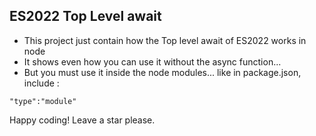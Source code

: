 ## ES2022 Top Level await
- This project just contain how the Top level await of ES2022 works in node
- It shows even how you can use it without the async function...
- But you must use it inside the node modules... like in package.json, include :

```"type":"module"```

Happy coding!
Leave a star please.
